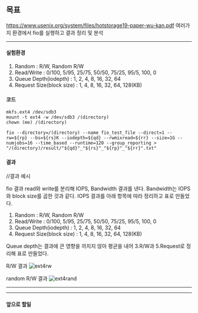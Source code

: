 ## 목표
https://www.usenix.org/system/files/hotstorage19-paper-wu-kan.pdf
여러가지 환경에서 fio를 실행하고 결과 정리 및 분석

***
#### 실험환경

1. Random : R/W, Random R/W
2. Read/Write : 0/100, 5/95, 25/75, 50/50, 75/25, 95/5, 100, 0
3. Queue Depth(iodepth) : 1, 2, 4, 8, 16, 32, 64
4. Request Size(block size) : 1, 4, 8, 16, 32, 64, 128(KB)

#### 코드

```
mkfs.ext4 /dev/sdb3
mount -t ext4 -w /dev/sdb3 /(directory)
chown (me) /(directory)
```
```
fio --directory=/(directory) --name fio_test_file --direct=1 --rw=${rp} --bs=${rs}K --iodepth=${qd} --rwmixread=${rr} --size=1G --numjobs=16 --time_based --runtime=120 --group_reporting > "/(directory)/result/"${qd}"_"${rs}"_"${rp}"_"${rr}".txt"
```

#### 결과
//결과 예시

fio 결과 read와 write를 분리해 IOPS, Bandwidth 결과를 낸다.
Bandwidth는 IOPS와 block size를 곱한 것과 같다.
IOPS 결과를 아래 항목에 따라 정리하고 표로 만들었다.

1. Random : R/W, Random R/W
2. Read/Write : 0/100, 5/95, 25/75, 50/50, 75/25, 95/5, 100, 0
3. Queue Depth(iodepth) : 1, 2, 4, 8, 16, 32, 64
4. Request Size(block size) : 1, 4, 8, 16, 32, 64, 128(KB)

Queue depth는 결과에 큰 영향을 끼치지 않아 평균을 내어 3.R/W과 5.Request로 정리해 표로 만들었다.

R/W 결과
![ext4rw](/img/0806_1.png)

random R/W 결과
![ext4rand](/img/0806_2.png)


***
***
#### 앞으로 할일
